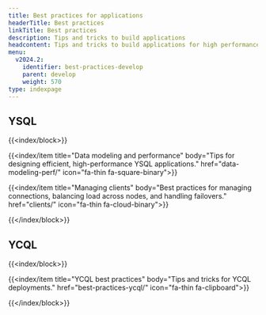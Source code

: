 ```yaml
---
title: Best practices for applications
headerTitle: Best practices
linkTitle: Best practices
description: Tips and tricks to build applications
headcontent: Tips and tricks to build applications for high performance and availability
menu:
  v2024.2:
    identifier: best-practices-develop
    parent: develop
    weight: 570
type: indexpage
---
```


## YSQL

{{<index/block>}}

  {{<index/item
    title="Data modeling and performance"
    body="Tips for designing efficient, high-performance YSQL applications."
    href="data-modeling-perf/"
    icon="fa-thin fa-square-binary">}}

  {{<index/item
    title="Managing clients"
    body="Best practices for managing connections, balancing load across nodes, and handling failovers."
    href="clients/"
    icon="fa-thin fa-cloud-binary">}}

{{</index/block>}}

## YCQL

{{<index/block>}}

  {{<index/item
    title="YCQL best practices"
    body="Tips and tricks for YCQL deployments."
    href="best-practices-ycql/"
    icon="fa-thin fa-clipboard">}}

{{</index/block>}}
